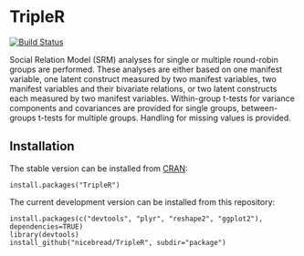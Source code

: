 # TripleR #
[![Build Status](https://travis-ci.org/nicebread/TripleR.svg)](https://travis-ci.org/nicebread/TripleR)

Social Relation Model (SRM) analyses for single or multiple round-robin groups are performed. These analyses are either based on one manifest variable, one latent construct measured by two manifest variables, two manifest variables and their bivariate relations, or two latent constructs each measured by two manifest variables. Within-group t-tests for variance components and covariances are provided for single groups, between-groups t-tests for multiple groups. Handling for missing values is provided.

## Installation

The stable version can be installed from [CRAN](http://cran.r-project.org/web/packages/TripleR/index.html):

    install.packages("TripleR")

The current development version can be installed from this repository:

    install.packages(c("devtools", "plyr", "reshape2", "ggplot2"), dependencies=TRUE)
    library(devtools)
    install_github("nicebread/TripleR", subdir="package")	

